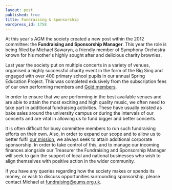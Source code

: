 ```yaml
---
layout: post
published: true
title: Fundraising & Sponsorship
wordpress_id: 1758
---
```


At this year's AGM the society created a new post within the 2012 committee:
the **Fundraising and Sponsorship Manager**. This year the role is being filled
by Michael Sawaryn, a friendly member of Symphony Orchestra known for his
mother's highly sought after and delicious charity brownies.

Last year the society put on multiple concerts in a variety of venues,
organised a highly successful charity event in the form of the Big Sing and
engaged with over 400 primary school pupils in our annual Spring Education
Project. This was completed exlusively from the subscription fees of our own
performing members and [Gold members](/gold).

In order to ensure that we are performing in the best available venues and are
able to attain the most exciting and high quality music, we often need to take
part in additional fundraising activities. These have usually existed as bake
sales around the university campus or during the intervals of our concerts and
are vital in allowing us to fund bigger and better concerts.

It is often difficult for busy committee members to run such fundraising
efforts on their own. Also, in order to expand our scope and to allow us to
better fulfil [our mission](/society/organisation), we always seek to attain
additional corporate sponsorship. In order to take control of this, and to
manage our incoming finances alongside our Treasurer the Fundraising and
Sponsorship Manager will seek to gain the support of local and national
businesses who wish to align themselves with positive action in the wider
community.

If you have any queries regarding how the society makes or spends its money, or wish to discuss opportunities surrounding sponsorship, please contact Michael at [fundraising@eums.org.uk](mailto:fundraising@eums.org.uk).
